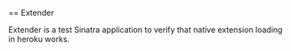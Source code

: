 == Extender

Extender is a test Sinatra application to verify that native extension loading in heroku works.

